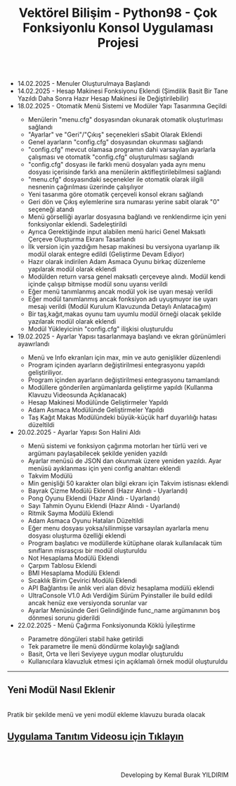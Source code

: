 <div align="center" id="title">
    <h1>Vektörel Bilişim - Python98 - Çok Fonksiyonlu Konsol Uygulaması Projesi</h1>
</div>
<br>
<br>
<div align="left" id="workflow">
    <ul>
        <li>14.02.2025 - Menuler Oluşturulmaya Başlandı</li>
        <li>14.02.2025 - Hesap Makinesi Fonksiyonu Eklendi (Şimdilik Basit Bir Tane Yazıldı Daha Sonra Hazır Hesap Makinesi ile Değiştirilebilir)</li>
        <li>18.02.2025 - Otomatik Menü Sistemi ve Modüler Yapı Tasarımına Geçildi</li>
        <ul>
            <li>Menülerin "menu.cfg" dosyasından okunarak otomatik oluşturlması sağlandı</li>
            <li>"Ayarlar" ve "Geri"/"Çıkış" seçenekleri sSabit Olarak Eklendi</li>
            <li>Genel ayarların "config.cfg" dosyasından okunması sağlandı</li>
            <li>"config.cfg" mevcut olamasa programın dahi varsayılan ayarlarla çalışması ve otomatik "config.cfg" oluşturulması sağlandı</li>
            <li>"config.cfg" dosyası ile farklı menü dosyaları yada aynı menu dosyası içerisinde farklı ana menülerin aktifleştirilebilmesi sağlandı</li>
            <li>"menu.cfg" dosyasındaki seçenekler ile otomatik olarak iilgili nesnenin çağırılması üzerinde çalışılıyor</li>
            <li>Yeni tasarıma göre otomatik çerçeveli konsol ekranı sağlandı</li>
            <li>Geri dön ve Çıkış eylemlerine sıra numarası yerine sabit olarak "0" seçeneği atandı</li>
            <li>Menü görselliği ayarlar dosyasına bağlandı ve renklendirme için yeni fonksiyonlar eklendi. Sadeleştirildi</li>
            <li>Ayrıca Gerektiğinde input alabilen menü harici Genel Maksatlı Çerçeve Oluşturma Ekranı Tasarlandı</li>
            <li>İlk version için yazdığım hesap makinesi bu versiyona uyarlanıp ilk modül olarak entegre edildi (Geliştirme Devam Ediyor)</li>
            <li>Hazır olarak indirilen Adam Asmaca Oyunu birkaç düzenleme yapılarak modül olarak eklendi</li>
            <li>Modülden return varsa genel maksatlı çerçeveye alındı. Modül kendi içinde çalışıp bitmişse modül sonu uyarısı verildi</li>
            <li>Eğer menü tanımlanmış ancak modül yok ise uyarı mesajı verildi</li>
            <li>Eğer modül tanımlanmış ancak fonksiyon adı uyuşmuyor ise uyarı mesajı verildi (Modül Kurulum Klavuzunda Detaylı Anlatacağım)</li>
            <li>Bir taş,kağıt,makas oyunu tam uyumlu modül örneği olacak şekilde yazılarak modül olarak eklendi</li>
            <li>Modül Yükleyicinin "config.cfg" ilişkisi oluşturuldu</li>
        </ul>
        <li>19.02.2025 - Ayarlar Yapısı tasarlanmaya başlandı ve ekran görünümleri ayawrlandı</li>
        <ul>
            <li>Menü ve Info ekranları için max, min ve auto genişlikler düzenlendi</li>
            <li>Program içinden ayarların değiştirilmesi entegrasyonu yapıldı geliştiriliyor.</li>
            <li>Program içinden ayarların değiştirilmesi entegrasyonu tamamlandı</li>
            <li>Modüllere gönderilen argümanlarda geliştirme yapıldı (Kullanma Klavuzu Videosunda Açıklanacak)</li>
            <li>Hesap Makinesi Modülünde Geliştirmeler Yapıldı</li>
            <li>Adam Asmaca Modülünde Geliştirmeler Yapıldı</li>
            <li>Taş Kağıt Makas Modülündeki büyük-küçük harf duyarlılığı hatası düzeltildi</li>
        </ul>
        <li>20.02.2025 - Ayarlar Yapısı Son Halini Aldı</li>
        <ul>
            <li>Menü sistemi ve fonksiyon çağırıma motorları her türlü veri ve argümanı paylaşabilecek şekilde yeniden yazıldı</li>
            <li>Ayarlar menüsü de JSON dan okunmak üzere yeniden yazıldı. Ayar menüsü ayıklanması için yeni config anahtarı eklendi</li>
            <li>Takvim Modülü</li>
            <li>Min genişliği 50 karakter olan bilgi ekranı için Takvim istisnası eklendi</li>
            <li>Bayrak Çizme Modülü Eklendi (Hazır Alındı - Uyarlandı)</li>
            <li>Pong Oyunu Eklendi (Hazır Alındı - Uyarlandı)</li>
            <li>Sayı Tahmin Oyunu Eklendi (Hazır Alındı - Uyarlandı)</li>
            <li>Ritmik Sayma Modülü Eklendi</li>
            <li>Adam Asmaca Oyunu Hataları Düzeltildi</li>
            <li>Eğer menu dosyası yoksa/silinmişse varsayılan ayarlarla menu dosyası oluşturma özelliği eklendi</li>
            <li>Program başlatıcı ve modüllerde kütüphane olarak kullanılacak tüm sınıfların misrasçısı bir modül oluşturuldu</li>
            <li>Not Hesaplama Modülü Eklendi</li>
            <li>Çarpım Tablosu Eklendi</li>
            <li>BMI Hesaplama Modülü Eklendi</li>
            <li>Sıcaklık Birim Çevirici Modülü Eklendi</li>
            <li>API Bağlantısı ile anlık veri alan döviz hesaplama modülü eklendi</li>
            <li>UltraConsole V1.0 Adı Verdiğim Sürüm Pyinstaller ile build edildi ancak henüz exe versiyonda sorunlar var</li>
            <li>Ayarlar Menüsünde Geri Gelindiğinde func_name argümanının boş dönmesi sorunu giderildi</li>
        </ul>
        <li>22.02.2025 - Menü Çağırma Fonksiyonunda Köklü İyileştirme</li>
        <ul>
            <li>Parametre döngüleri stabil hake getirildi</li>
            <li>Tek parametre ile menü döndürme kolaylığı sağlandı</li>
            <li>Basit, Orta ve İleri Seviyeye uygun modlar oluşturuldu</li>
            <li>Kullanıcılara klavuzluk etmesi için açıklamalı örnek modül oluşturuldu</li>
        </ul>
    </ul>

<hr>
<h2>Yeni Modül Nasıl Eklenir</h2>
<br>
Pratik bir şekilde menü ve yeni modül ekleme klavuzu burada olacak
<br>
<h2><a href="http://hizmetimiz.com/files/github/ultraconsole">Uygulama Tanıtım Videosu için Tıklayın</a></h2>
</div>
<br>
<br>
<p align="right">Developing by Kemal Burak YILDIRIM</p>